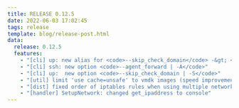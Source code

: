 ```yaml
---
title: RELEASE 0.12.5
date: 2022-06-03 17:02:45 
tags: release
template: blog/release-post.html
data:
  release: 0.12.5
  features:
    - "[cli] up: new alias for <code>--skip_check_domain</code> -&gt; <code>-S</code>"
    - "[cli] ssh: new option <code>--agent_forward | -A</code>"
    - "[cli] up:  new option <code>--skip_check_domain | -S</code>"
    - "[util] limit 'use cache=unsafe' to vmdk images (speed improvement)"
    - "[dist] fixed order of iptables rules when using multiple networks (server mode)"
    - "[handler] SetupNetwork: changed get_ipaddress to console"
---
```

